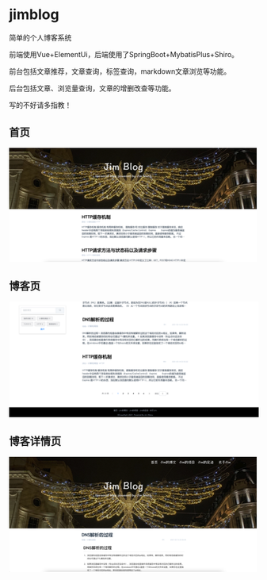 # jimblog

简单的个人博客系统

前端使用Vue+ElementUi，后端使用了SpringBoot+MybatisPlus+Shiro。

前台包括文章推荐，文章查询，标签查询，markdown文章浏览等功能。

后台包括文章、浏览量查询，文章的增删改查等功能。

写的不好请多指教！

## 首页
![](./img/index.png)
## 博客页
![](./img/blogs.png)
## 博客详情页
![](./img/blog.png)
